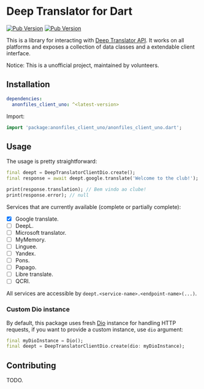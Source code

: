 # Deep Translator for Dart

[![Pub Version](https://img.shields.io/pub/v/anonfiles_client_uno)](https://pub.dev/packages/anonfiles_client_uno) [![Pub Version](https://img.shields.io/pub/points/anonfiles_client_uno)](https://pub.dev/packages/anonfiles_client_uno)

This is a library for interacting with [Deep Translator API](https://deep-translator-api.azurewebsites.net/docs). It works on all platforms and exposes a collection of data classes and a extendable client interface.

Notice: This is a unofficial project, maintained by volunteers.

## Installation

```yaml
dependencies:
  anonfiles_client_uno: ^<latest-version>
```

Import:

```dart
import 'package:anonfiles_client_uno/anonfiles_client_uno.dart';
```

## Usage

The usage is pretty straightforward:

```dart
final deept = DeepTranslatorClientDio.create();
final response = await deept.google.translate('Welcome to the club!');

print(response.translation); // Bem vindo ao clube!
print(response.error); // null
```

Services that are currently available (complete or partially complete):

- [x] Google translate.
- [ ] DeepL.
- [ ] Microsoft translator.
- [ ] MyMemory.
- [ ] Linguee.
- [ ] Yandex.
- [ ] Pons.
- [ ] Papago.
- [ ] Libre translate.
- [ ] QCRI.

All services are accessible by `deept.<service-name>.<endpoint-name>(...)`.

### Custom Dio instance

By default, this package uses fresh [Dio](https://pub.dev/packages/dio) instance for handling HTTP requests, if you want to provide a custom instance, use `dio` argument:

```dart
final myDioInstance = Dio();
final deept = DeepTranslatorClientDio.create(dio: myDioInstance);
```

## Contributing

TODO.
